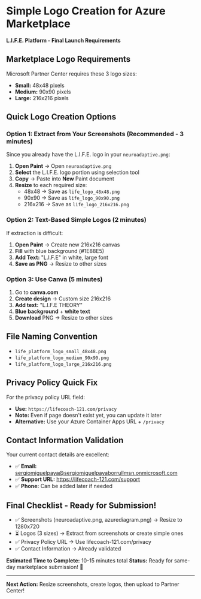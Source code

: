 # Simple Logo Creation for Azure Marketplace
**L.I.F.E. Platform - Final Launch Requirements**

## Marketplace Logo Requirements
Microsoft Partner Center requires these 3 logo sizes:
- **Small:** 48x48 pixels
- **Medium:** 90x90 pixels  
- **Large:** 216x216 pixels

## Quick Logo Creation Options

### Option 1: Extract from Your Screenshots (Recommended - 3 minutes)
Since you already have the L.I.F.E. logo in your `neuroadaptive.png`:

1. **Open Paint** → Open `neuroadaptive.png`
2. **Select** the L.I.F.E. logo portion using selection tool
3. **Copy** → Paste into **New** Paint document
4. **Resize** to each required size:
   - 48x48 → Save as `life_logo_48x48.png`
   - 90x90 → Save as `life_logo_90x90.png`
   - 216x216 → Save as `life_logo_216x216.png`

### Option 2: Text-Based Simple Logos (2 minutes)
If extraction is difficult:

1. **Open Paint** → Create new 216x216 canvas
2. **Fill** with blue background (#1E88E5)
3. **Add Text:** "L.I.F.E" in white, large font
4. **Save as PNG** → Resize to other sizes

### Option 3: Use Canva (5 minutes)
1. Go to **canva.com**
2. **Create design** → Custom size 216x216
3. **Add text:** "L.I.F.E THEORY"
4. **Blue background** + **white text**
5. **Download** PNG → Resize to other sizes

## File Naming Convention
- `life_platform_logo_small_48x48.png`
- `life_platform_logo_medium_90x90.png`
- `life_platform_logo_large_216x216.png`

## Privacy Policy Quick Fix
For the privacy policy URL field:
- **Use:** `https://lifecoach-121.com/privacy` 
- **Note:** Even if page doesn't exist yet, you can update it later
- **Alternative:** Use your Azure Container Apps URL + `/privacy`

## Contact Information Validation
Your current contact details are excellent:
- ✅ **Email:** sergiomiguelpaya@sergiomiguelpayaborrullmsn.onmicrosoft.com
- ✅ **Support URL:** https://lifecoach-121.com/support
- ✅ **Phone:** Can be added later if needed

## Final Checklist - Ready for Submission!
- ✅ Screenshots (neuroadaptive.png, azurediagram.png) → Resize to 1280x720
- ⏳ Logos (3 sizes) → Extract from screenshots or create simple ones
- ✅ Privacy Policy URL → Use lifecoach-121.com/privacy
- ✅ Contact Information → Already validated

**Estimated Time to Complete:** 10-15 minutes total
**Status:** Ready for same-day marketplace submission! 🚀

---
**Next Action:** Resize screenshots, create logos, then upload to Partner Center!